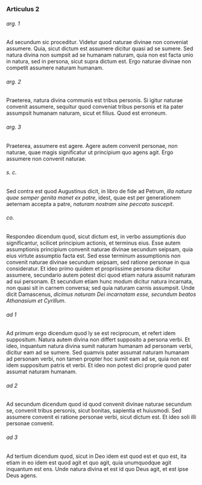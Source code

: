 ### Articulus 2

###### arg. 1
Ad secundum sic proceditur. Videtur quod naturae divinae non conveniat assumere. Quia, sicut dictum est assumere dicitur quasi ad se sumere. Sed natura divina non sumpsit ad se humanam naturam, quia non est facta unio in natura, sed in persona, sicut supra dictum est. Ergo naturae divinae non competit assumere naturam humanam.

###### arg. 2
Praeterea, natura divina communis est tribus personis. Si igitur naturae convenit assumere, sequitur quod conveniat tribus personis et ita pater assumpsit humanam naturam, sicut et filius. Quod est erroneum.

###### arg. 3
Praeterea, assumere est agere. Agere autem convenit personae, non naturae, quae magis significatur ut principium quo agens agit. Ergo assumere non convenit naturae.

###### s. c.
Sed contra est quod Augustinus dicit, in libro de fide ad Petrum, *illa natura quae semper genita manet ex patre*, idest, quae est per generationem aeternam accepta a patre, *naturam nostram sine peccato suscepit*.

###### co.
Respondeo dicendum quod, sicut dictum est, in verbo assumptionis duo significantur, scilicet principium actionis, et terminus eius. Esse autem assumptionis principium convenit naturae divinae secundum seipsam, quia eius virtute assumptio facta est. Sed esse terminum assumptionis non convenit naturae divinae secundum seipsam, sed ratione personae in qua consideratur. Et ideo primo quidem et propriissime persona dicitur assumere, secundario autem potest dici quod etiam natura assumit naturam ad sui personam. Et secundum etiam hunc modum dicitur natura incarnata, non quasi sit in carnem conversa; sed quia naturam carnis assumpsit. Unde dicit Damascenus, *dicimus naturam Dei incarnatam esse, secundum beatos Athanasium et Cyrillum*.

###### ad 1
Ad primum ergo dicendum quod ly se est reciprocum, et refert idem suppositum. Natura autem divina non differt supposito a persona verbi. Et ideo, inquantum natura divina sumit naturam humanam ad personam verbi, dicitur eam ad se sumere. Sed quamvis pater assumat naturam humanam ad personam verbi, non tamen propter hoc sumit eam ad se, quia non est idem suppositum patris et verbi. Et ideo non potest dici proprie quod pater assumat naturam humanam.

###### ad 2
Ad secundum dicendum quod id quod convenit divinae naturae secundum se, convenit tribus personis, sicut bonitas, sapientia et huiusmodi. Sed assumere convenit ei ratione personae verbi, sicut dictum est. Et ideo soli illi personae convenit.

###### ad 3
Ad tertium dicendum quod, sicut in Deo idem est quod est et quo est, ita etiam in eo idem est quod agit et quo agit, quia unumquodque agit inquantum est ens. Unde natura divina et est id quo Deus agit, et est ipse Deus agens.

